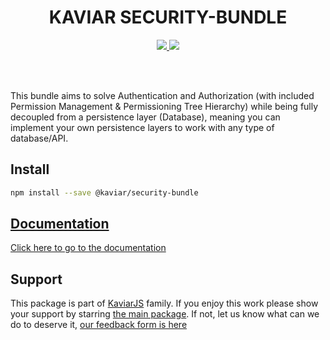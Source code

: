 <h1 align="center">KAVIAR SECURITY-BUNDLE</h1>

<p align="center">
  <a href="https://travis-ci.org/kaviarjs/security-bundle">
    <img src="https://api.travis-ci.org/kaviarjs/security-bundle.svg?branch=master" />
  </a>
  <a href="https://coveralls.io/github/kaviarjs/security-bundle?branch=master">
    <img src="https://coveralls.io/repos/github/kaviarjs/security-bundle/badge.svg?branch=master" />
  </a>
</p>

<br />
<br />

This bundle aims to solve Authentication and Authorization (with included Permission Management & Permissioning Tree Hierarchy) while being fully decoupled from a persistence layer (Database), meaning you can implement your own persistence layers to work with any type of database/API.

## Install

```bash
npm install --save @kaviar/security-bundle
```

## [Documentation](./DOCUMENTATION.md)

[Click here to go to the documentation](./DOCUMENTATION.md)

## Support

This package is part of [KaviarJS](https://www.kaviarjs.com) family. If you enjoy this work please show your support by starring [the main package](https://github.com/kaviarjs/kaviar). If not, let us know what can we do to deserve it, [our feedback form is here](https://forms.gle/DTMg5Urgqey9QqLFA)
